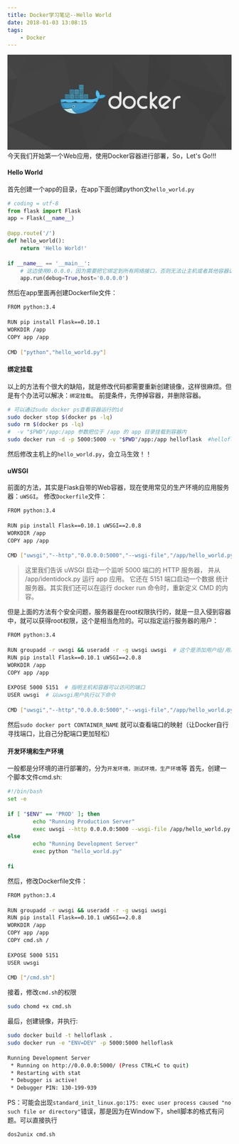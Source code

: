 ```yaml
---
title: Docker学习笔记--Hello World
date: 2018-01-03 13:08:15
tags:
    - Docker
---
```

!["Docker"](/images/docker.jpg)
今天我们开始第一个Web应用，使用Docker容器进行部署，So，Let's Go!!!

#### Hello World
首先创建一个app的目录，在app下面创建python文`hello_world.py`
```python
# coding = utf-8
from flask import Flask
app = Flask(__name__)

@app.route('/')
def hello_world():
    return 'Hello World!'

if __name__ == '__main__':
    # 这边使用0.0.0.0，因为需要把它绑定到所有网络接口，否则无法让主机或者其他容器访问到
    app.run(debug=True,host='0.0.0.0')
```
然后在app里面再创建Dockerfile文件：
<!--more-->
```bash
FROM python:3.4

RUN pip install Flask==0.10.1
WORKDIR /app
COPY app /app

CMD ["python","hello_world.py"]
```

#### 绑定挂载
以上的方法有个很大的缺陷，就是修改代码都需要重新创建镜像，这样很麻烦。但是有个办法可以解决：`绑定挂载`。
前提条件，先停掉容器，并删除容器。
```bash
# 可以通过sudo docker ps查看容器运行的id
sudo docker stop $(docker ps -lq)
sudo rm $(docker ps -lq)
#  -v "$PWD"/app:/app 参数把位于 /app 的 app 目录挂载到容器内
sudo docker run -d -p 5000:5000 -v "$PWD"/app:/app helloflask  #helloflask 是镜像的名称
```
然后修改主机上的`hello_world.py`，会立马生效！！

#### uWSGI
前面的方法，其实是Flask自带的Web容器，现在使用常见的生产环境的应用服务器：`uWSGI`。
修改`Dockerfile`文件：
```bash
FROM python:3.4

RUN pip install Flask==0.10.1 uWSGI==2.0.8
WORKDIR /app
COPY app /app

CMD ["uwsgi","--http","0.0.0.0:5000","--wsgi-file","/app/hello_world.py","--callable","app","--stats","0.0.0.0:5151"]
```

>这里我们告诉 uWSGI 启动一个监听 5000 端口的
HTTP 服务器， 并从 /app/identidock.py 运行 app 应用。 它还在 5151 端口启动一个数据
统计服务器。其实我们还可以在运行 docker run 命令时，重新定义 CMD 的内容。

但是上面的方法有个安全问题，服务器是在root权限执行的，就是一旦入侵到容器中，就可以获得root权限，这个是相当危险的。可以指定运行服务器的用户：
```bash
FROM python:3.4

RUN groupadd -r uwsgi && useradd -r -g uwsgi uwsgi  # 这个是添加用户组/用户
RUN pip install Flask==0.10.1 uWSGI==2.0.8
WORKDIR /app
COPY app /app

EXPOSE 5000 5151  # 指明主机和容器可以访问的端口
USER uwsgi  # 以uwsgi用户执行以下命令

CMD ["uwsgi","--http","0.0.0.0:5000","--wsgi-file","/app/hello_world.py","--callable","app","--stats","0.0.0.0:5151"]
```
然后`sudo docker port CONTAINER_NAME` 就可以查看端口的映射（让Docker自行寻找端口，比自己分配端口更加轻松）

#### 开发环境和生产环境
一般都是分环境的进行部署的，分为`开发环境，测试环境，生产环境`等
首先，创建一个脚本文件cmd.sh:
```bash
#!/bin/bash
set -e

if [ "$ENV" == 'PROD' ]; then
        echo "Running Production Server"
        exec uwsgi --http 0.0.0.0:5000 --wsgi-file /app/hello_world.py --callable app --stats 0.0.0.0:5151
else
        echo "Running Development Server"
        exec python "hello_world.py"

fi
```
然后，修改Dockerfile文件：
```bash
FROM python:3.4

RUN groupadd -r uwsgi && useradd -r -g uwsgi uwsgi
RUN pip install Flask==0.10.1 uWSGI==2.0.8
WORKDIR /app
COPY app /app
COPY cmd.sh /

EXPOSE 5000 5151
USER uwsgi

CMD ["/cmd.sh"]
```
接着，修改`cmd.sh`的权限
```bash
sudo chomd +x cmd.sh
```
最后，创建镜像，并执行:
```bash
sudo docker build -t helloflask .
sudo docker run -e "ENV=DEV" -p 5000:5000 helloflask

Running Development Server
 * Running on http://0.0.0.0:5000/ (Press CTRL+C to quit)
 * Restarting with stat
 * Debugger is active!
 * Debugger PIN: 130-199-939
```

PS：可能会出现`standard_init_linux.go:175: exec user process caused "no such file or directory"`错误，那是因为在Window下，shell脚本的格式有问题。可以直接执行
```bash
dos2unix cmd.sh
```
